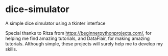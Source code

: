 # dice-simulator
A simple dice simulator using a tkinter interface

Special thanks to Ritza from https://beginnerpythonprojects.com/, for helping me find amazing tutorials, and DataFlair, for making amazing tutorials.
Although simple, these projects will surely help me to develop my skills.
